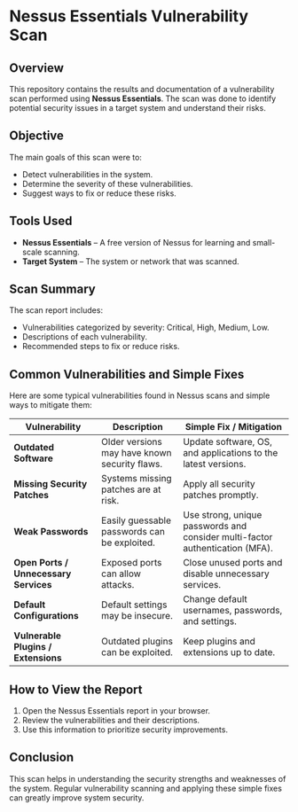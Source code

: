 # Nessus Essentials Vulnerability Scan

## Overview
This repository contains the results and documentation of a vulnerability scan performed using **Nessus Essentials**. The scan was done to identify potential security issues in a target system and understand their risks.

## Objective
The main goals of this scan were to:  
- Detect vulnerabilities in the system.  
- Determine the severity of these vulnerabilities.  
- Suggest ways to fix or reduce these risks.

## Tools Used
- **Nessus Essentials** – A free version of Nessus for learning and small-scale scanning.  
- **Target System** – The system or network that was scanned.

## Scan Summary
The scan report includes:  
- Vulnerabilities categorized by severity: Critical, High, Medium, Low.  
- Descriptions of each vulnerability.  
- Recommended steps to fix or reduce risks.

## Common Vulnerabilities and Simple Fixes
Here are some typical vulnerabilities found in Nessus scans and simple ways to mitigate them:

| Vulnerability | Description | Simple Fix / Mitigation |
|---------------|-------------|------------------------|
| **Outdated Software** | Older versions may have known security flaws. | Update software, OS, and applications to the latest versions. |
| **Missing Security Patches** | Systems missing patches are at risk. | Apply all security patches promptly. |
| **Weak Passwords** | Easily guessable passwords can be exploited. | Use strong, unique passwords and consider multi-factor authentication (MFA). |
| **Open Ports / Unnecessary Services** | Exposed ports can allow attacks. | Close unused ports and disable unnecessary services. |
| **Default Configurations** | Default settings may be insecure. | Change default usernames, passwords, and settings. |
| **Vulnerable Plugins / Extensions** | Outdated plugins can be exploited. | Keep plugins and extensions up to date. |

## How to View the Report
1. Open the Nessus Essentials report in your browser.  
2. Review the vulnerabilities and their descriptions.  
3. Use this information to prioritize security improvements.

## Conclusion
This scan helps in understanding the security strengths and weaknesses of the system. Regular vulnerability scanning and applying these simple fixes can greatly improve system security.
